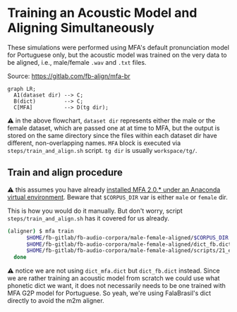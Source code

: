 # Training an Acoustic Model and Aligning Simultaneously

These simulations were performed using MFA's default pronunciation
model for Portuguese only, but the acoustic model was trained on the very data
to be aligned, i.e., male/female `.wav` and `.txt` files.

Source: https://gitlab.com/fb-align/mfa-br

```mermaid
graph LR;
  A1(dataset dir) --> C;
  B(dict)         --> C;
  C[MFA]          --> D(tg dir);
```

:warning: in the above flowchart, `dataset dir` represents either the male or
the female dataset, which are passed one at at time to MFA, but the output is
stored on the same directory since the files within each dataset dir have
different, non-overlapping names. `MFA` block is executed via 
`steps/train_and_align.sh` script. `tg dir` is usually `workspace/tg/`.


## Train and align procedure

:warning: this assumes you have already [installed MFA 2.0.\* under an Anaconda
virtual environment](https://montreal-forced-aligner.readthedocs.io/en/latest/installation.html). Beware that `$CORPUS_DIR` var is either `male` or `female` dir.

This is how you would do it manually. But don't worry, script 
`steps/train_and_align.sh` has it covered for us already.

```bash
(aligner) $ mfa train
      $HOME/fb-gitlab/fb-audio-corpora/male-female-aligned/$CORPUS_DIR \
      $HOME/fb-gitlab/fb-audio-corpora/male-female-aligned/dict_fb.dict \
      $HOME/fb-gitlab/fb-audio-corpora/male-female-aligned/scripts/21_eurasip_mfa/train_and_align/workspace/tg/
  done
```

:warning: notice we are not using `dict_mfa.dict` but `dict_fb.dict` instead.
Since we are rather training an acoustic model from scratch we could use what
phonetic dict we want, it does not necessarily needs to be one trained with MFA
G2P model for Portuguese. So yeah, we're using FalaBrasil's dict directly to
avoid the m2m aligner.
